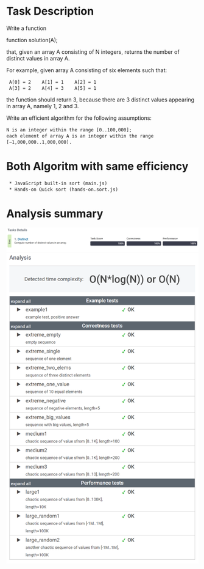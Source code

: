 # Task Description
Write a function

function solution(A);

that, given an array A consisting of N integers, returns the number of distinct values in array A.

For example, given array A consisting of six elements such that:

     A[0] = 2    A[1] = 1    A[2] = 1
     A[3] = 2    A[4] = 3    A[5] = 1
     
the function should return 3, because there are 3 distinct values appearing in array A, namely 1, 2 and 3.

Write an efficient algorithm for the following assumptions:

    N is an integer within the range [0..100,000];
    each element of array A is an integer within the range [−1,000,000..1,000,000].

# Both Algoritm with same efficiency
     
     * JavaScript built-in sort (main.js)
     * Hands-on Quick sort (hands-on.sort.js)

# Analysis summary
![alt text](https://github.com/ayubamini/DistinctArray/blob/master/codility-score.PNG) 
![alt text](https://github.com/ayubamini/DistinctArray/blob/master/codility-analyse.PNG) 
